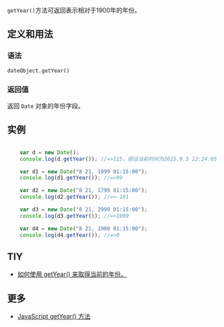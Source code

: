`getYear()`方法可返回表示相对于1900年的年份。

## 定义和用法

### 语法

`dateObject.getYear()`

### 返回值

返回 `Date` 对象的年份字段。

## 实例

``` javascript

    var d = new Date();
    console.log(d.getYear()); //=>115，假设当前时间为2015.9.5 12:24:05

    var d1 = new Date("8 21, 1999 01:15:00");
    console.log(d1.getYear()); //=>99

    var d2 = new Date("8 21, 1799 01:15:00");
    console.log(d2.getYear()); //=>-101

    var d3 = new Date("8 21, 2999 01:15:00");
    console.log(d3.getYear()); //=>1099

    var d4 = new Date("8 21, 1900 01:15:00");
    console.log(d4.getYear()); //=>0

```

## TIY

*   [如何使用 getYear() 来取得当前的年份。](http://www.w3school.com.cn/tiy/t.asp?f=jseg_getyear)

## 更多

*   [JavaScript getYear() 方法](http://www.w3school.com.cn/jsref/jsref_getYear.asp)